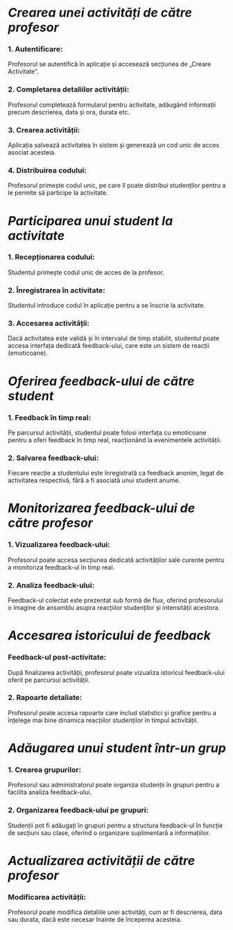 <h1><i>Crearea unei activități de către profesor</i></h1>

<h3>1. Autentificare:</h3>
Profesorul se autentifică în aplicație și accesează secțiunea de „Creare Activitate”.

<h3>2. Completarea detaliilor activității:</h3>
Profesorul completează formularul pentru activitate, adăugând informații precum descrierea, data și ora, durata etc.

<h3>3. Crearea activității:</h3>
Aplicația salvează activitatea în sistem și generează un cod unic de acces asociat acesteia.

<h3>4. Distribuirea codului:</h3>
Profesorul primește codul unic, pe care îl poate distribui studenților pentru a le permite să participe la activitate.

<h1><i>Participarea unui student la activitate</i></h1>

<h3>1. Recepționarea codului:</h3>
Studentul primește codul unic de acces de la profesor.

<h3>2. Înregistrarea în activitate:</h3>
Studentul introduce codul în aplicație pentru a se înscrie la activitate.

<h3>3. Accesarea activității:</h3>
Dacă activitatea este validă și în intervalul de timp stabilit, studentul poate accesa interfața dedicată feedback-ului, care este un sistem de reacții (emoticoane).

<h1><i>Oferirea feedback-ului de către student</i></h1>

<h3>1. Feedback în timp real:</h3>
Pe parcursul activității, studentul poate folosi interfața cu emoticoane pentru a oferi feedback în timp real, reacționând la evenimentele activității.

<h3>2. Salvarea feedback-ului:</h3>
Fiecare reacție a studentului este înregistrată ca feedback anonim, legat de activitatea respectivă, fără a fi asociată unui student anume.

<h1><i>Monitorizarea feedback-ului de către profesor</i></h1>

<h3>1. Vizualizarea feedback-ului:</h3>
Profesorul poate accesa secțiunea dedicată activităților sale curente pentru a monitoriza feedback-ul în timp real.

<h3>2. Analiza feedback-ului:</h3>
Feedback-ul colectat este prezentat sub formă de flux, oferind profesorului o imagine de ansamblu asupra reacțiilor studenților și intensității acestora.

<h1><i>Accesarea istoricului de feedback</i></h1>

<h3>Feedback-ul post-activitate:</h3>
După finalizarea activității, profesorul poate vizualiza istoricul feedback-ului oferit pe parcursul activității.

<h3>2. Rapoarte detaliate:</h3>
Profesorul poate accesa rapoarte care includ statistici și grafice pentru a înțelege mai bine dinamica reacțiilor studenților în timpul activității.

<h1><i>Adăugarea unui student într-un grup</i></h1>

<h3>1. Crearea grupurilor:</h3>
Profesorul sau administratorul poate organiza studenții în grupuri pentru a facilita analiza feedback-ului.

<h3>2. Organizarea feedback-ului pe grupuri:</h3>
Studenții pot fi adăugați în grupuri pentru a structura feedback-ul în funcție de secțiuni sau clase, oferind o organizare suplimentară a informațiilor.

<h1><i>Actualizarea activității de către profesor</i></h1>

<h3>Modificarea activității:</h3>
Profesorul poate modifica detaliile unei activități, cum ar fi descrierea, data sau durata, dacă este necesar înainte de începerea acesteia.
